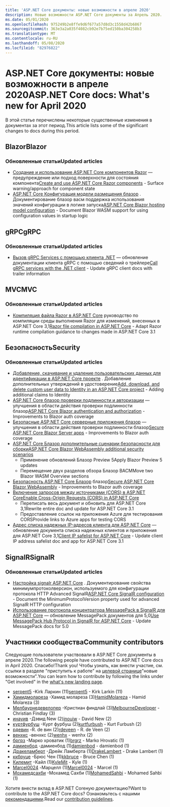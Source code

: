 ```yaml
---
title: 'ASP.NET Core документы: новые возможности в апреле 2020'
description: Новые возможности ASP.NET Core документы за Апрель 2020.
ms.date: 05/01/2020
ms.openlocfilehash: 975249b2e8ffe9d6f677a57d8d3c1558d42b6867
ms.sourcegitcommit: 363e3a2a035f4082cb92e7b75ed150ba304258b3
ms.translationtype: MT
ms.contentlocale: ru-RU
ms.lasthandoff: 05/08/2020
ms.locfileid: "82976822"
---
```

# <a name="aspnet-core-docs-whats-new-for-april-2020"></a><span data-ttu-id="369d6-103">ASP.NET Core документы: новые возможности в апреле 2020</span><span class="sxs-lookup"><span data-stu-id="369d6-103">ASP.NET Core docs: What's new for April 2020</span></span>

<span data-ttu-id="369d6-104">В этой статье перечислены некоторые существенные изменения в документах за этот период.</span><span class="sxs-lookup"><span data-stu-id="369d6-104">This article lists some of the significant changes to docs during this period.</span></span>

## <a name="blazor"></a><span data-ttu-id="369d6-105">Blazor</span><span class="sxs-lookup"><span data-stu-id="369d6-105">Blazor</span></span>

### <a name="updated-articles"></a><span data-ttu-id="369d6-106">Обновленные статьи</span><span class="sxs-lookup"><span data-stu-id="369d6-106">Updated articles</span></span>

- <span data-ttu-id="369d6-107">[Создание и использование ASP.NET Core компонентов Razor](../blazor/components.md) — предупреждение или подход поверхности для состояния компонента</span><span class="sxs-lookup"><span data-stu-id="369d6-107">[Create and use ASP.NET Core Razor components](../blazor/components.md) - Surface warning/approach for component state</span></span>
- <span data-ttu-id="369d6-108">[ASP.NET Core Конфигурация модели размещения блазор](../blazor/hosting-model-configuration.md) . Документирование блазор васм поддержка использования значений конфигурации в логике запуска</span><span class="sxs-lookup"><span data-stu-id="369d6-108">[ASP.NET Core Blazor hosting model configuration](../blazor/hosting-model-configuration.md) - Document Blazor WASM support for using configuration values in startup logic</span></span>

## <a name="grpc"></a><span data-ttu-id="369d6-109">gRPC</span><span class="sxs-lookup"><span data-stu-id="369d6-109">gRPC</span></span>

### <a name="updated-articles"></a><span data-ttu-id="369d6-110">Обновленные статьи</span><span class="sxs-lookup"><span data-stu-id="369d6-110">Updated articles</span></span>

- <span data-ttu-id="369d6-111">[Вызов gRPC Services с помощью клиента .NET](../grpc/client.md) — обновление документации клиента gRPC с помощью сведений о трейлере</span><span class="sxs-lookup"><span data-stu-id="369d6-111">[Call gRPC services with the .NET client](../grpc/client.md) - Update gRPC client docs with trailer information</span></span>

## <a name="mvc"></a><span data-ttu-id="369d6-112">MVC</span><span class="sxs-lookup"><span data-stu-id="369d6-112">MVC</span></span>

### <a name="updated-articles"></a><span data-ttu-id="369d6-113">Обновленные статьи</span><span class="sxs-lookup"><span data-stu-id="369d6-113">Updated articles</span></span>

- <span data-ttu-id="369d6-114">[Компиляция файла Razor в ASP.NET Core](../mvc/views/view-compilation.md) руководство по компиляции среды выполнения Razor для изменений, внесенных в ASP.NET Core 3,1</span><span class="sxs-lookup"><span data-stu-id="369d6-114">[Razor file compilation in ASP.NET Core](../mvc/views/view-compilation.md) - Adapt Razor runtime compilation guidance to changes made in ASP.NET Core 3.1</span></span>

## <a name="security"></a><span data-ttu-id="369d6-115">Безопасность</span><span class="sxs-lookup"><span data-stu-id="369d6-115">Security</span></span>

### <a name="updated-articles"></a><span data-ttu-id="369d6-116">Обновленные статьи</span><span class="sxs-lookup"><span data-stu-id="369d6-116">Updated articles</span></span>

- <span data-ttu-id="369d6-117">[Добавление, скачивание и удаление пользовательских данных для идентификации в ASP.NET Core проекте](../security/authentication/add-user-data.md) . Добавление дополнительных утверждений в удостоверение</span><span class="sxs-lookup"><span data-stu-id="369d6-117">[Add, download, and delete custom user data to Identity in an ASP.NET Core project](../security/authentication/add-user-data.md) - Adding additional claims to Identity</span></span>
- <span data-ttu-id="369d6-118">[ASP.NET Core блазор проверки подлинности и авторизации](../security/blazor/index.md) — улучшения в области действия проверки подлинности блазор</span><span class="sxs-lookup"><span data-stu-id="369d6-118">[ASP.NET Core Blazor authentication and authorization](../security/blazor/index.md) - Improvements to Blazor auth coverage</span></span>
- <span data-ttu-id="369d6-119">[Безопасные ASP.NET Core серверные приложения блазор](../security/blazor/server/index.md) — улучшения в области действия проверки подлинности блазор</span><span class="sxs-lookup"><span data-stu-id="369d6-119">[Secure ASP.NET Core Blazor Server apps](../security/blazor/server/index.md) - Improvements to Blazor auth coverage</span></span>
- [<span data-ttu-id="369d6-120">ASP.NET Core Блазор дополнительные сценарии безопасности для сборки</span><span class="sxs-lookup"><span data-stu-id="369d6-120">ASP.NET Core Blazor WebAssembly additional security scenarios</span></span>](../security/blazor/webassembly/additional-scenarios.md)
  - <span data-ttu-id="369d6-121">Применение обновлений Блазор Preview 5</span><span class="sxs-lookup"><span data-stu-id="369d6-121">Apply Blazor Preview 5 updates</span></span>
  - <span data-ttu-id="369d6-122">Перемещение двух разделов обзора Блазор ВАСМ</span><span class="sxs-lookup"><span data-stu-id="369d6-122">Move two Blazor WASM Overview sections</span></span>
- <span data-ttu-id="369d6-123">[Безопасность ASP.NET Core Блазор](../security/blazor/webassembly/index.md) блазор</span><span class="sxs-lookup"><span data-stu-id="369d6-123">[Secure ASP.NET Core Blazor WebAssembly](../security/blazor/webassembly/index.md) - Improvements to Blazor auth coverage</span></span>
- [<span data-ttu-id="369d6-124">Включение запросов между источниками (CORS) в ASP.NET Core</span><span class="sxs-lookup"><span data-stu-id="369d6-124">Enable Cross-Origin Requests (CORS) in ASP.NET Core</span></span>](../security/cors.md)
  - <span data-ttu-id="369d6-125">Переписать весь документ и обновить для ASP.NET Core 3,1</span><span class="sxs-lookup"><span data-stu-id="369d6-125">Rewrite entire doc and update for ASP.NET Core 3.1</span></span>
  - <span data-ttu-id="369d6-126">Предоставление ссылок на приложения Azure для тестирования CORS</span><span class="sxs-lookup"><span data-stu-id="369d6-126">Provide links to Azure apps for testing CORS</span></span>
- <span data-ttu-id="369d6-127">[Адрес списка надежных IP-адресов клиента для ASP.NET Core](../security/ip-safelist.md) — обновление документа списка надежных клиентов и приложения для ASP.NET Core 3,1</span><span class="sxs-lookup"><span data-stu-id="369d6-127">[Client IP safelist for ASP.NET Core](../security/ip-safelist.md) - Update client IP address safelist doc and app for ASP.NET Core 3.1</span></span>

## <a name="signalr"></a><span data-ttu-id="369d6-128">SignalR</span><span class="sxs-lookup"><span data-stu-id="369d6-128">SignalR</span></span>

### <a name="updated-articles"></a><span data-ttu-id="369d6-129">Обновленные статьи</span><span class="sxs-lookup"><span data-stu-id="369d6-129">Updated articles</span></span>

- <span data-ttu-id="369d6-130">[Настройка signalr ASP.NET Core](../signalr/configuration.md) . Документирование свойства минимумпротоколверсион, используемого для конфигурации протокола HTTP Advanced SignalR</span><span class="sxs-lookup"><span data-stu-id="369d6-130">[ASP.NET Core SignalR configuration](../signalr/configuration.md) - Document the MinimumProtocolVersion property used for advanced SignalR HTTP configuration</span></span>
- <span data-ttu-id="369d6-131">[Использование протокола концентратора MessagePack в SignalR для ASP.NET Core](../signalr/messagepackhubprotocol.md) — обновление MessagePack документов для 5,0</span><span class="sxs-lookup"><span data-stu-id="369d6-131">[Use MessagePack Hub Protocol in SignalR for ASP.NET Core](../signalr/messagepackhubprotocol.md) - Update MessagePack docs for 5.0</span></span>

## <a name="community-contributors"></a><span data-ttu-id="369d6-132">Участники сообщества</span><span class="sxs-lookup"><span data-stu-id="369d6-132">Community contributors</span></span>

<span data-ttu-id="369d6-133">Следующие пользователи участвовали в ASP.NET Core документы в апреле 2020.</span><span class="sxs-lookup"><span data-stu-id="369d6-133">The following people have contributed to ASP.NET Core docs in April 2020.</span></span> <span data-ttu-id="369d6-134">Спасибо!</span><span class="sxs-lookup"><span data-stu-id="369d6-134">Thank you!</span></span> <span data-ttu-id="369d6-135">Чтобы узнать, как внести участие, см. ссылки в разделе "приступить к работе" на [целевой странице](index.yml)"новые возможности".</span><span class="sxs-lookup"><span data-stu-id="369d6-135">You can learn how to contribute by following the links under "Get involved" in the [what's new landing page](index.yml).</span></span>

- <span data-ttu-id="369d6-136">[serpent5](https://github.com/serpent5) -Kirk Ларкин (11)</span><span class="sxs-lookup"><span data-stu-id="369d6-136">[serpent5](https://github.com/serpent5) - Kirk Larkin (11)</span></span>
- <span data-ttu-id="369d6-137">[Хамидмолареза](https://github.com/HamidMolareza) -Хамид молареза (3)</span><span class="sxs-lookup"><span data-stu-id="369d6-137">[HamidMolareza](https://github.com/HamidMolareza) - Hamid Molareza (3)</span></span>
- <span data-ttu-id="369d6-138">[Мелбаурнедевелопер](https://github.com/MelbourneDeveloper) -Кристиан финдлай (3)</span><span class="sxs-lookup"><span data-stu-id="369d6-138">[MelbourneDeveloper](https://github.com/MelbourneDeveloper) - Christian Findlay (3)</span></span>
- <span data-ttu-id="369d6-139">[инауив](https://github.com/inouiw) -Дэвид New (2)</span><span class="sxs-lookup"><span data-stu-id="369d6-139">[inouiw](https://github.com/inouiw) - David New (2)</span></span>
- <span data-ttu-id="369d6-140">[куртфурбуш](https://github.com/kurtfurbush) -Курт фурбуш (2)</span><span class="sxs-lookup"><span data-stu-id="369d6-140">[kurtfurbush](https://github.com/kurtfurbush) - Kurt Furbush (2)</span></span>
- <span data-ttu-id="369d6-141">[рдевин](https://github.com/rdeveen) -R. de вин (2)</span><span class="sxs-lookup"><span data-stu-id="369d6-141">[rdeveen](https://github.com/rdeveen) - R. de Veen (2)</span></span>
- <span data-ttu-id="369d6-142">[венхкс](https://github.com/wenhx) -венхкс (2)</span><span class="sxs-lookup"><span data-stu-id="369d6-142">[wenhx](https://github.com/wenhx) - wenhx (2)</span></span>
- <span data-ttu-id="369d6-143">[бргрз](https://github.com/brgrz) -Марко хроватик (1)</span><span class="sxs-lookup"><span data-stu-id="369d6-143">[brgrz](https://github.com/brgrz) - Marko Hrovatic (1)</span></span>
- <span data-ttu-id="369d6-144">[дамиенбод](https://github.com/damienbod) -дамиенбод (1)</span><span class="sxs-lookup"><span data-stu-id="369d6-144">[damienbod](https://github.com/damienbod) - damienbod (1)</span></span>
- <span data-ttu-id="369d6-145">[Дракеламберт](https://github.com/DrakeLambert) -Дрейк Ламберта (1)</span><span class="sxs-lookup"><span data-stu-id="369d6-145">[DrakeLambert](https://github.com/DrakeLambert) - Drake Lambert (1)</span></span>
- <span data-ttu-id="369d6-146">[ккбруце](https://github.com/kkbruce) -Брюс Чен (1)</span><span class="sxs-lookup"><span data-stu-id="369d6-146">[kkbruce](https://github.com/kkbruce) - Bruce Chen (1)</span></span>
- <span data-ttu-id="369d6-147">[Килемит](https://github.com/KyleMit) -Кайл (1)</span><span class="sxs-lookup"><span data-stu-id="369d6-147">[KyleMit](https://github.com/KyleMit) - Kyle (1)</span></span>
- <span data-ttu-id="369d6-148">[Marcel0024](https://github.com/Marcel0024) -Марцелл (1)</span><span class="sxs-lookup"><span data-stu-id="369d6-148">[Marcel0024](https://github.com/Marcel0024) - Marcel (1)</span></span>
- <span data-ttu-id="369d6-149">[Мохамедсахби](https://github.com/MohamedSahbi) -Мохамед Сахби (1)</span><span class="sxs-lookup"><span data-stu-id="369d6-149">[MohamedSahbi](https://github.com/MohamedSahbi) - Mohamed Sahbi (1)</span></span>

<span data-ttu-id="369d6-150">Хотите внести вклад в ASP.NET Coreную документацию?</span><span class="sxs-lookup"><span data-stu-id="369d6-150">Want to contribute to the ASP.NET Core docs?</span></span> <span data-ttu-id="369d6-151">Ознакомьтесь с нашими [рекомендациями](https://github.com/dotnet/AspNetCore.Docs/blob/master/CONTRIBUTING.md).</span><span class="sxs-lookup"><span data-stu-id="369d6-151">Read our [contribution guidelines](https://github.com/dotnet/AspNetCore.Docs/blob/master/CONTRIBUTING.md).</span></span>
